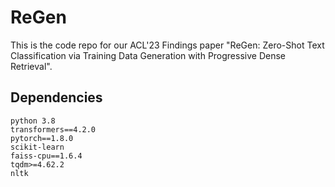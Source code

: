 # ReGen
This is the code repo for our ACL'23 Findings paper "ReGen: Zero-Shot Text Classification via Training Data Generation with Progressive Dense Retrieval".


## Dependencies
```
python 3.8
transformers==4.2.0
pytorch==1.8.0
scikit-learn
faiss-cpu==1.6.4
tqdm>=4.62.2
nltk
```